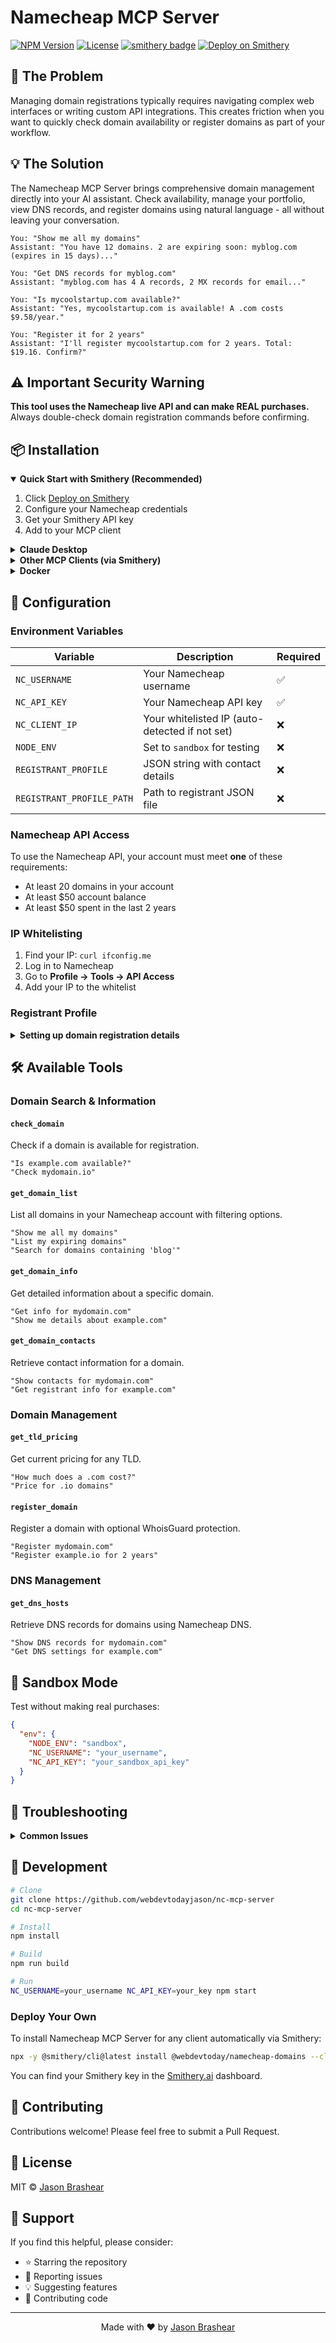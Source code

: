 # Namecheap MCP Server

[![NPM Version](https://img.shields.io/npm/v/@webdevtoday/nc-mcp-server)](https://www.npmjs.com/package/@webdevtoday/nc-mcp-server)
[![License](https://img.shields.io/npm/l/@webdevtoday/nc-mcp-server)](https://github.com/webdevtodayjason/nc-mcp-server/blob/main/LICENSE)
[![smithery badge](https://smithery.ai/badge/@webdevtodayjason/namecheap-mcp)](https://smithery.ai/server/@webdevtodayjason/namecheap-mcp)
[![Deploy on Smithery](https://smithery.ai/badge/deploy)](https://smithery.ai/server/@webdevtoday/namecheap-domains)

## 🚀 The Problem

Managing domain registrations typically requires navigating complex web interfaces or writing custom API integrations. This creates friction when you want to quickly check domain availability or register domains as part of your workflow.

## 💡 The Solution

The Namecheap MCP Server brings comprehensive domain management directly into your AI assistant. Check availability, manage your portfolio, view DNS records, and register domains using natural language - all without leaving your conversation.

```
You: "Show me all my domains"
Assistant: "You have 12 domains. 2 are expiring soon: myblog.com (expires in 15 days)..."

You: "Get DNS records for myblog.com"
Assistant: "myblog.com has 4 A records, 2 MX records for email..."

You: "Is mycoolstartup.com available?"
Assistant: "Yes, mycoolstartup.com is available! A .com costs $9.58/year."

You: "Register it for 2 years"
Assistant: "I'll register mycoolstartup.com for 2 years. Total: $19.16. Confirm?"
```

## ⚠️ Important Security Warning

**This tool uses the Namecheap live API and can make REAL purchases.** Always double-check domain registration commands before confirming.

## 📦 Installation

<details open>
<summary><strong>Quick Start with Smithery (Recommended)</strong></summary>

1. Click [Deploy on Smithery](https://smithery.ai/server/@webdevtoday/namecheap-domains)
2. Configure your Namecheap credentials
3. Get your Smithery API key
4. Add to your MCP client

</details>

<details>
<summary><strong>Claude Desktop</strong></summary>

Add to your Claude Desktop config:

**macOS**: `~/Library/Application Support/Claude/claude_desktop_config.json`  
**Windows**: `%APPDATA%\Claude\claude_desktop_config.json`

```json
{
  "mcpServers": {
    "namecheap": {
      "command": "npx",
      "args": ["-y", "@webdevtoday/nc-mcp-server"],
      "env": {
        "NC_USERNAME": "your_namecheap_username",
        "NC_API_KEY": "your_namecheap_api_key",
        "NODE_ENV": "production"
      }
    }
  }
}
```

</details>

<details>
<summary><strong>Other MCP Clients (via Smithery)</strong></summary>

```json
{
  "mcpServers": {
    "namecheap": {
      "uri": "https://api.smithery.ai/mcp/@webdevtoday/namecheap-domains",
      "transport": {
        "type": "sse",
        "config": {
          "apiKey": "your-smithery-api-key"
        }
      }
    }
  }
}
```

</details>

<details>
<summary><strong>Docker</strong></summary>

```bash
# Build
docker build -t nc-mcp-server .

# Run
docker run -p 3500:3500 \
  -e NC_USERNAME=your_username \
  -e NC_API_KEY=your_api_key \
  -e NODE_ENV=production \
  nc-mcp-server
```

</details>

## 🔧 Configuration

### Environment Variables

| Variable | Description | Required |
|----------|-------------|----------|
| `NC_USERNAME` | Your Namecheap username | ✅ |
| `NC_API_KEY` | Your Namecheap API key | ✅ |
| `NC_CLIENT_IP` | Your whitelisted IP (auto-detected if not set) | ❌ |
| `NODE_ENV` | Set to `sandbox` for testing | ❌ |
| `REGISTRANT_PROFILE` | JSON string with contact details | ❌ |
| `REGISTRANT_PROFILE_PATH` | Path to registrant JSON file | ❌ |

### Namecheap API Access

To use the Namecheap API, your account must meet **one** of these requirements:
- At least 20 domains in your account
- At least $50 account balance
- At least $50 spent in the last 2 years

### IP Whitelisting

1. Find your IP: `curl ifconfig.me`
2. Log in to Namecheap
3. Go to **Profile → Tools → API Access**
4. Add your IP to the whitelist

### Registrant Profile

<details>
<summary><strong>Setting up domain registration details</strong></summary>

**Option 1: Environment Variable**
```json
{
  "env": {
    "REGISTRANT_PROFILE": "{\"firstName\":\"John\",\"lastName\":\"Doe\",\"address1\":\"123 Main St\",\"city\":\"New York\",\"stateProvince\":\"NY\",\"postalCode\":\"10001\",\"country\":\"US\",\"phone\":\"+1.2125551234\",\"email\":\"john@example.com\"}"
  }
}
```

**Option 2: JSON File**
Create `registrant-profile.json`:
```json
{
  "firstName": "John",
  "lastName": "Doe",
  "address1": "123 Main St",
  "city": "New York",
  "stateProvince": "NY",
  "postalCode": "10001",
  "country": "US",
  "phone": "+1.2125551234",
  "email": "john@example.com"
}
```

</details>

## 🛠️ Available Tools

### Domain Search & Information

#### `check_domain`
Check if a domain is available for registration.

```
"Is example.com available?"
"Check mydomain.io"
```

#### `get_domain_list`
List all domains in your Namecheap account with filtering options.

```
"Show me all my domains"
"List my expiring domains"
"Search for domains containing 'blog'"
```

#### `get_domain_info`
Get detailed information about a specific domain.

```
"Get info for mydomain.com"
"Show me details about example.com"
```

#### `get_domain_contacts`
Retrieve contact information for a domain.

```
"Show contacts for mydomain.com"
"Get registrant info for example.com"
```

### Domain Management

#### `get_tld_pricing`
Get current pricing for any TLD.

```
"How much does a .com cost?"
"Price for .io domains"
```

#### `register_domain`
Register a domain with optional WhoisGuard protection.

```
"Register mydomain.com"
"Register example.io for 2 years"
```

### DNS Management

#### `get_dns_hosts`
Retrieve DNS records for domains using Namecheap DNS.

```
"Show DNS records for mydomain.com"
"Get DNS settings for example.com"
```

## 🧪 Sandbox Mode

Test without making real purchases:

```json
{
  "env": {
    "NODE_ENV": "sandbox",
    "NC_USERNAME": "your_username",
    "NC_API_KEY": "your_sandbox_api_key"
  }
}
```

## 🐛 Troubleshooting

<details>
<summary><strong>Common Issues</strong></summary>

### API Access Denied
- Ensure your account meets the requirements
- Verify your API key is correct
- Check IP whitelisting

### Connection Failed / IP Not Whitelisted
- Check the Smithery logs to find the actual IP being used
- Add that IP to your Namecheap whitelist (Profile → Tools → API Access)
- Alternatively, set NC_CLIENT_IP in Smithery configuration
- Note: Smithery servers may use different IPs than expected

### Invalid API Key Error
1. Verify API access is enabled in Namecheap
2. Check your account meets requirements:
   - At least 20 domains, OR
   - At least $50 balance, OR  
   - At least $50 spent in last 2 years
3. Ensure API key is correctly copied

### Registration Fails
- Verify registrant profile is properly formatted
- Ensure all required fields are filled
- Check domain availability first

</details>

## 🔨 Development

```bash
# Clone
git clone https://github.com/webdevtodayjason/nc-mcp-server
cd nc-mcp-server

# Install
npm install

# Build
npm run build

# Run
NC_USERNAME=your_username NC_API_KEY=your_key npm start
```

### Deploy Your Own

To install Namecheap MCP Server for any client automatically via Smithery:

```bash
npx -y @smithery/cli@latest install @webdevtoday/namecheap-domains --client <CLIENT_NAME> --key <YOUR_SMITHERY_KEY>
```

You can find your Smithery key in the [Smithery.ai](https://smithery.ai) dashboard.

## 🤝 Contributing

Contributions welcome! Please feel free to submit a Pull Request.

## 📄 License

MIT © [Jason Brashear](https://github.com/webdevtodayjason)

## 🌟 Support

If you find this helpful, please consider:
- ⭐ Starring the repository
- 🐛 Reporting issues
- 💡 Suggesting features
- 🤝 Contributing code

---

<p align="center">Made with ❤️ by <a href="https://github.com/webdevtodayjason">Jason Brashear</a></p>